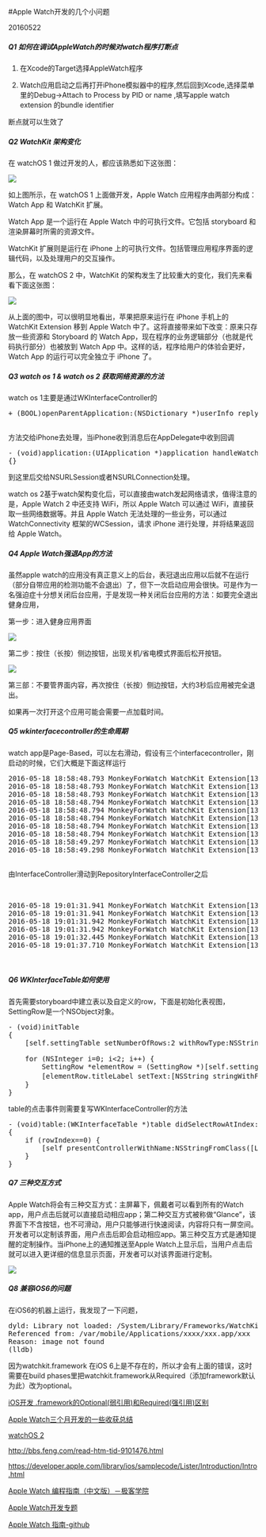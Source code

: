 #Apple Watch开发的几个小问题

20160522

##### Q1 如何在调试AppleWatch的时候对watch程序打断点

1. 在Xcode的Target选择AppleWatch程序

2. Watch应用启动之后再打开iPhone模拟器中的程序,然后回到Xcode,选择菜单里的Debug->Attach to Process by PID or name ,填写apple watch extension 的bundle identifier

断点就可以生效了


##### Q2 WatchKit 架构变化

在 watchOS 1 做过开发的人，都应该熟悉如下这张图：

![](http://7u2mu6.com1.z0.glb.clouddn.com/QQ20151017-4.png)


如上图所示，在 watchOS 1 上面做开发，Apple Watch 应用程序由两部分构成：Watch App 和 WatchKit 扩展。

Watch App 是一个运行在 Apple Watch 中的可执行文件。它包括 storyboard 和渲染屏幕时所需的资源文件。

WatchKit 扩展则是运行在 iPhone 上的可执行文件。包括管理应用程序界面的逻辑代码，以及处理用户的交互操作。

那么，在 watchOS 2 中，WatchKit 的架构发生了比较重大的变化，我们先来看看下面这张图：

![](http://7u2mu6.com1.z0.glb.clouddn.com/QQ20151017-5.png)

从上面的图中，可以很明显地看出，苹果把原来运行在 iPhone 手机上的 WatchKit Extension 移到 Apple Watch 中了。这将直接带来如下改变：原来只存放一些资源和 Storyboard 的 Watch App，现在程序的业务逻辑部分（也就是代码执行部分）也被放到 Watch App 中。这样的话，程序给用户的体验会更好，Watch App 的运行可以完全独立于 iPhone 了。



##### Q3 watch os 1 & watch os 2 获取网络资源的方法

watch os 1主要是通过WKInterfaceController的
<pre>
+ (BOOL)openParentApplication:(NSDictionary *)userInfo reply:(nullable void(^)(NSDictionary * replyInfo, NSError * __nullable error)) reply WK_AVAILABLE_IOS_ONLY(8.2);    // launches containing iOS application on the phone. userInfo must be non-nil

</pre>
方法交给iPhone去处理，当iPhone收到消息后在AppDelegate中收到回调
<pre>
- (void)application:(UIApplication *)application handleWatchKitExtensionRequest:(NSDictionary *)userInfo reply:(void (^)(NSDictionary *))reply
{}
</pre>
到这里后交给NSURLSession或者NSURLConnection处理。

watch os 2基于watch架构变化后，可以直接由watch发起网络请求，值得注意的是，Apple Watch 2 中还支持 WiFi，所以 Apple Watch 可以通过 WiFi，直接获取一些网络数据等。并且 Apple Watch 无法处理的一些业务，可以通过 WatchConnectivity 框架的WCSession，请求 iPhone 进行处理，并将结果返回给 Apple Watch。



##### Q4 Apple Watch强退App的方法

虽然apple watch的应用没有真正意义上的后台，表冠退出应用以后就不在运行（部分自带应用的检测功能不会退出）了，但下一次启动应用会很快。可是作为一名强迫症十分想关闭后台应用，于是发现一种关闭后台应用的方法：如要完全退出健身应用，

第一步：进入健身应用界面

![](http://images.weiphone.net/data/attachment/forum/201505/07/112751r24zbqkjyzq13znl.png)

第二步：按住（长按）侧边按钮，出现关机/省电模式界面后松开按钮。

![](http://images.weiphone.net/data/attachment/forum/201505/07/112826ivzav878k77x3xyh.png) 

第三部：不要管界面内容，再次按住（长按）侧边按钮，大约3秒后应用被完全退出。

如果再一次打开这个应用可能会需要一点加载时间。


##### Q5 wkinterfacecontroller的生命周期

watch app是Page-Based，可以左右滑动，假设有三个interfacecontroller，刚启动的时候，它们大概是下面这样运行

<pre>
2016-05-18 18:58:48.793 MonkeyForWatch WatchKit Extension[13295:382024] -[InterfaceController init]
2016-05-18 18:58:48.793 MonkeyForWatch WatchKit Extension[13295:382024] -[InterfaceController awakeWithContext:]
2016-05-18 18:58:48.793 MonkeyForWatch WatchKit Extension[13295:382024] -[RepositoryInterfaceController init]
2016-05-18 18:58:48.794 MonkeyForWatch WatchKit Extension[13295:382024] -[RepositoryInterfaceController awakeWithContext:]
2016-05-18 18:58:48.794 MonkeyForWatch WatchKit Extension[13295:382024] -[SettingInterfaceController init]
2016-05-18 18:58:48.794 MonkeyForWatch WatchKit Extension[13295:382024] -[SettingInterfaceController awakeWithContext:]
2016-05-18 18:58:48.794 MonkeyForWatch WatchKit Extension[13295:382024] -[InterfaceController willActivate]
2016-05-18 18:58:48.794 MonkeyForWatch WatchKit Extension[13295:382024] -[InterfaceController didAppear]
2016-05-18 18:58:49.297 MonkeyForWatch WatchKit Extension[13295:382024] -[RepositoryInterfaceController willActivate]
2016-05-18 18:58:49.298 MonkeyForWatch WatchKit Extension[13295:382024] -[RepositoryInterfaceController didDeactivate]

</pre>

由InterfaceController滑动到RepositoryInterfaceController之后

<pre>


2016-05-18 19:01:31.941 MonkeyForWatch WatchKit Extension[13295:382024] -[InterfaceController willDisappear]
2016-05-18 19:01:31.941 MonkeyForWatch WatchKit Extension[13295:382024] -[RepositoryInterfaceController willActivate]
2016-05-18 19:01:31.942 MonkeyForWatch WatchKit Extension[13295:382024] -[InterfaceController didDeactivate]
2016-05-18 19:01:31.942 MonkeyForWatch WatchKit Extension[13295:382024] -[RepositoryInterfaceController didAppear]
2016-05-18 19:01:32.445 MonkeyForWatch WatchKit Extension[13295:382024] -[SettingInterfaceController willActivate]
2016-05-18 19:01:37.710 MonkeyForWatch WatchKit Extension[13295:382024] -[SettingInterfaceController didDeactivate]


</pre>


##### Q6 WKInterfaceTable如何使用

首先需要storyboard中建立表以及自定义的row，下面是初始化表视图，SettingRow是一个NSObject对象。


<pre>
- (void)initTable
{
    [self.settingTable setNumberOfRows:2 withRowType:NSStringFromClass([SettingRow class])];
    
    for (NSInteger i=0; i<2; i++) {
        SettingRow *elementRow = (SettingRow *)[self.settingTable rowControllerAtIndex:i];
        [elementRow.titleLabel setText:[NSString stringWithFormat:@"%@ 设置开发语言",@(i)]];
    }
}
</pre>

table的点击事件则需要复写WKInterfaceController的方法
<pre>
- (void)table:(WKInterfaceTable *)table didSelectRowAtIndex:(NSInteger)rowIndex;  // row selection if controller has WKInterfaceTable property
{
    if (rowIndex==0) {
        [self presentControllerWithName:NSStringFromClass([LanguageListInterfaceController class]) context:nil];
    }
}
</pre>

##### Q7 三种交互方式

Apple Watch将会有三种交互方式：主屏幕下，佩戴者可以看到所有的Watch app，用户点击后就可以直接启动相应app；第二种交互方式被称做“Glance”，该界面下不含按钮，也不可滑动，用户只能够进行快速阅读，内容将只有一屏空间。开发者可以定制该界面，用户点击后即会启动相应app。第三种交互方式是通知提醒的定制操作。当iPhone上的通知推送至Apple Watch上显示后，当用户点击后就可以进入更详细的信息显示页面，开发者可以对该界面进行定制。

![](http://cdn.pingwest.com/wp-content/uploads/2014/11/WatchKit.jpg?imageView2/2/w/750/q/90)


##### Q8 兼容iOS6的问题

在iOS6的机器上运行，我发现了一下问题，

<pre>
dyld: Library not loaded: /System/Library/Frameworks/WatchKit.framework/WatchKit
Referenced from: /var/mobile/Applications/xxxx/xxx.app/xxx
Reason: image not found
(lldb) 
</pre>

因为watchkit.framework 在iOS 6上是不存在的，所以才会有上面的错误，这时需要在build phases里把watchkit.framework从Required（添加framework默认为此）改为optional。


[iOS开发 .framework的Optional(弱引用)和Required(强引用)区别](http://www.cnblogs.com/wanyakun/p/3494323.html)




[Apple Watch三个月开发的一些收获总结](http://jerryliu.org/ios%20programming/Apple%20Watch-Development-summary/)

[watchOS 2](http://beyondvincent.com/2015/10/16/2015-10-16-watchkit-for-watchos-2/
)

http://bbs.feng.com/read-htm-tid-9101476.html

https://developer.apple.com/library/ios/samplecode/Lister/Introduction/Intro.html

[Apple Watch 编程指南（中文版）－极客学院](http://wiki.jikexueyuan.com/project/apple-watch-programming-guide/)

[Apple Watch开发专题](http://www.cocoachina.com/applewatch/)

[Apple Watch 指南-github](https://github.com/ipader/SwiftGuide/tree/master/Apple%20Watch)